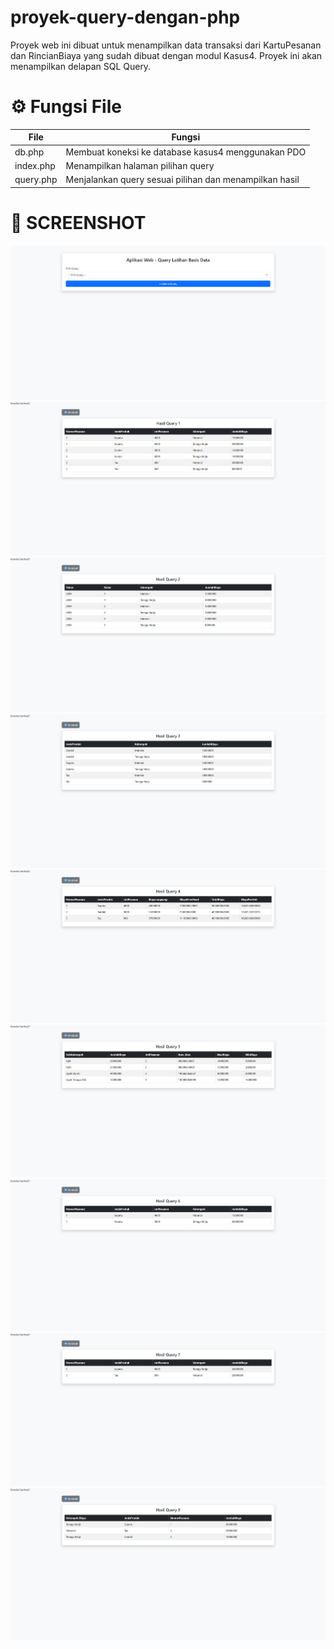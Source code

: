 # proyek-query-dengan-php
Proyek web ini dibuat untuk menampilkan data transaksi dari KartuPesanan dan RincianBiaya yang sudah dibuat dengan modul Kasus4.
Proyek ini akan menampilkan delapan SQL Query.

# ⚙️ Fungsi File
| File  | Fungsi |
| ------------- | ------------- |
| db.php | Membuat koneksi ke database kasus4 menggunakan PDO  |
| index.php | Menampilkan halaman pilihan query  |
| query.php | Menjalankan query sesuai pilihan dan menampilkan hasil |

# 📸 SCREENSHOT
![image alt](https://github.com/AdeeM03/proyek-query-dengan-php/blob/f7c6d992693b05a42ff4a8841573ab6856bd7326/Image/IMG1.png)
![image alt](https://github.com/AdeeM03/proyek-query-dengan-php/blob/f7c6d992693b05a42ff4a8841573ab6856bd7326/Image/IMG2.png)
![image alt](https://github.com/AdeeM03/proyek-query-dengan-php/blob/f7c6d992693b05a42ff4a8841573ab6856bd7326/Image/IMG3.png)
![image alt](https://github.com/AdeeM03/proyek-query-dengan-php/blob/f7c6d992693b05a42ff4a8841573ab6856bd7326/Image/IMG4.png)
![image alt](https://github.com/AdeeM03/proyek-query-dengan-php/blob/f7c6d992693b05a42ff4a8841573ab6856bd7326/Image/IMG5.png)
![image alt](https://github.com/AdeeM03/proyek-query-dengan-php/blob/f7c6d992693b05a42ff4a8841573ab6856bd7326/Image/IMG6.png)
![image alt](https://github.com/AdeeM03/proyek-query-dengan-php/blob/f7c6d992693b05a42ff4a8841573ab6856bd7326/Image/IMG7.png)
![image alt](https://github.com/AdeeM03/proyek-query-dengan-php/blob/f7c6d992693b05a42ff4a8841573ab6856bd7326/Image/IMG8.png)
![image alt](https://github.com/AdeeM03/proyek-query-dengan-php/blob/f7c6d992693b05a42ff4a8841573ab6856bd7326/Image/IMG9.png)
